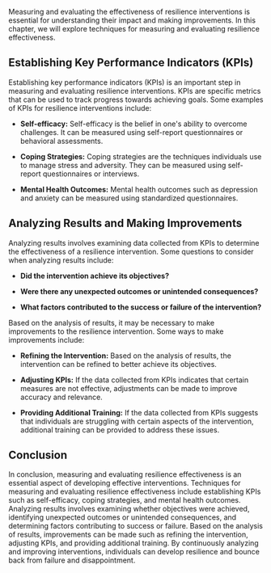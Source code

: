 
Measuring and evaluating the effectiveness of resilience interventions is essential for understanding their impact and making improvements. In this chapter, we will explore techniques for measuring and evaluating resilience effectiveness.

Establishing Key Performance Indicators (KPIs)
----------------------------------------------

Establishing key performance indicators (KPIs) is an important step in measuring and evaluating resilience interventions. KPIs are specific metrics that can be used to track progress towards achieving goals. Some examples of KPIs for resilience interventions include:

* **Self-efficacy:** Self-efficacy is the belief in one's ability to overcome challenges. It can be measured using self-report questionnaires or behavioral assessments.

* **Coping Strategies:** Coping strategies are the techniques individuals use to manage stress and adversity. They can be measured using self-report questionnaires or interviews.

* **Mental Health Outcomes:** Mental health outcomes such as depression and anxiety can be measured using standardized questionnaires.

Analyzing Results and Making Improvements
-----------------------------------------

Analyzing results involves examining data collected from KPIs to determine the effectiveness of a resilience intervention. Some questions to consider when analyzing results include:

* **Did the intervention achieve its objectives?**

* **Were there any unexpected outcomes or unintended consequences?**

* **What factors contributed to the success or failure of the intervention?**

Based on the analysis of results, it may be necessary to make improvements to the resilience intervention. Some ways to make improvements include:

* **Refining the Intervention:** Based on the analysis of results, the intervention can be refined to better achieve its objectives.

* **Adjusting KPIs:** If the data collected from KPIs indicates that certain measures are not effective, adjustments can be made to improve accuracy and relevance.

* **Providing Additional Training:** If the data collected from KPIs suggests that individuals are struggling with certain aspects of the intervention, additional training can be provided to address these issues.

Conclusion
----------

In conclusion, measuring and evaluating resilience effectiveness is an essential aspect of developing effective interventions. Techniques for measuring and evaluating resilience effectiveness include establishing KPIs such as self-efficacy, coping strategies, and mental health outcomes. Analyzing results involves examining whether objectives were achieved, identifying unexpected outcomes or unintended consequences, and determining factors contributing to success or failure. Based on the analysis of results, improvements can be made such as refining the intervention, adjusting KPIs, and providing additional training. By continuously analyzing and improving interventions, individuals can develop resilience and bounce back from failure and disappointment.

